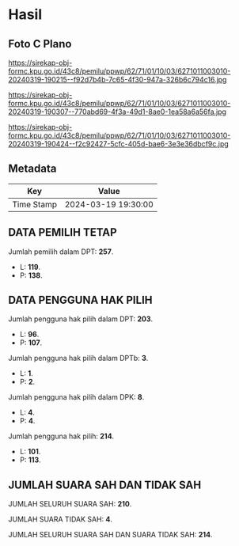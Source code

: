 # Hasil

## Foto C Plano

https://sirekap-obj-formc.kpu.go.id/43c8/pemilu/ppwp/62/71/01/10/03/6271011003010-20240319-190215--f92d7b4b-7c65-4f30-947a-326b6c794c16.jpg

https://sirekap-obj-formc.kpu.go.id/43c8/pemilu/ppwp/62/71/01/10/03/6271011003010-20240319-190307--770abd69-4f3a-49d1-8ae0-1ea58a6a56fa.jpg

https://sirekap-obj-formc.kpu.go.id/43c8/pemilu/ppwp/62/71/01/10/03/6271011003010-20240319-190424--f2c92427-5cfc-405d-bae6-3e3e36dbcf9c.jpg


## Metadata

| Key        | Value               |
| ---------- | ------------------- |
| Time Stamp | 2024-03-19 19:30:00 |


## DATA PEMILIH TETAP

Jumlah pemilih dalam DPT: **257**.
 * L: **119**.
 * P: **138**.

## DATA PENGGUNA HAK PILIH

Jumlah pengguna hak pilih dalam DPT: **203**.
 * L: **96**.
 * P: **107**.

Jumlah pengguna hak pilih dalam DPTb: **3**.
 * L: **1**.
 * P: **2**.

Jumlah pengguna hak pilih dalam DPK: **8**.
 * L: **4**.
 * P: **4**.

Jumlah pengguna hak pilih: **214**.
 * L: **101**.
 * P: **113**.

## JUMLAH SUARA SAH DAN TIDAK SAH

JUMLAH SELURUH SUARA SAH: **210**.

JUMLAH SUARA TIDAK SAH: **4**.

JUMLAH SELURUH SUARA SAH DAN SUARA TIDAK SAH: **214**.


